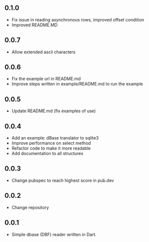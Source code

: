 ## 0.1.0
* Fix issue in reading asynchronous rows, improved offset condition
* Improved README.MD

## 0.0.7
* Allow extended ascii characters

## 0.0.6

* Fix the example url in README.md
* Improve steps written in example/README.md to run the example

## 0.0.5

* Update README.md (fix examples of use)

## 0.0.4

* Add an example: dBase translator to sqlite3
* Improve performance on select method
* Refactor code to make it more readable
* Add documentation to all structures

## 0.0.3

* Change pubspec to reach highest score in pub.dev

## 0.0.2

* Change repository

## 0.0.1

* Simple dbase (DBF) reader written in Dart.
